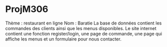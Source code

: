 # ProjM306
Thème : restaurant en ligne
Nom : Baratie
La base de données contient les commandes des clients ainsi que les menus disponibles.
Le site internet contient une fonction register/login, une page de commande, une page qui affiche les menus et un formulaire pour nous contacter.
